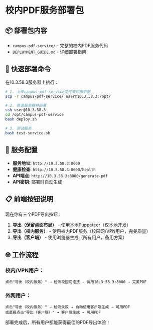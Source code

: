 # 校内PDF服务部署包

## 📦 部署包内容
- `campus-pdf-service/` - 完整的校内PDF服务代码
- `DEPLOYMENT_GUIDE.md` - 详细部署指南

## 🚀 快速部署命令

在10.3.58.3服务器上执行：

```bash
# 1. 上传campus-pdf-service文件夹到服务器
scp -r campus-pdf-service/ user@10.3.58.3:/opt/

# 2. 登录服务器并部署
ssh user@10.3.58.3
cd /opt/campus-pdf-service
bash deploy.sh

# 3. 测试服务
bash test-service.sh
```

## 🔧 服务配置

- **服务地址**: `http://10.3.58.3:8000`
- **健康检查**: `http://10.3.58.3:8000/health`
- **API端点**: `http://10.3.58.3:8000/generate-pdf`
- **API密钥**: 部署时自动生成

## 📋 前端按钮说明

现在你有三个PDF导出按钮：

1. **导出（保留桌面布局）** - 使用本地Puppeteer（仅本地开发）
2. **导出（校内服务）** - 使用校内PDF服务（校园网/VPN用户，完美质量）
3. **导出（客户端）** - 使用浏览器生成（所有用户，备用方案）

## 🌐 工作流程

### 校内/VPN用户：
```
点击"导出（校内服务）" → 检测校园网连接 → 调用10.3.58.3:8000 → 完美PDF
```

### 外网用户：
```
点击"导出（校内服务）" → 检测失败 → 自动使用客户端生成 → 可用PDF
或直接点击"导出（客户端）" → 客户端生成 → 可用PDF
```

部署完成后，所有用户都能获得最佳的PDF导出体验！
